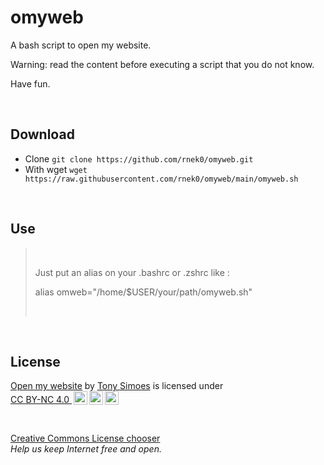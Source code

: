# omyweb
A bash script to open my website.  

Warning: read the content before executing a script that you do not know.

Have fun.

&nbsp;

## Download 

* Clone ```git clone https://github.com/rnek0/omyweb.git```
* With wget ```wget https://raw.githubusercontent.com/rnek0/omyweb/main/omyweb.sh```

&nbsp;

## Use



> &nbsp;  
> 
> Just put an alias on your .bashrc or .zshrc like : 
>
> alias omweb="/home/$USER/your/path/omyweb.sh"
>
> &nbsp;

&nbsp;

## License  

<p xmlns:cc="http://creativecommons.org/ns#" xmlns:dct="http://purl.org/dc/terms/"><a property="dct:title" rel="cc:attributionURL" href="https://github.com/rnek0/omyweb">Open my website</a> by <a rel="cc:attributionURL dct:creator" property="cc:attributionName" href="https://github.com/rnek0">Tony Simoes</a> is licensed under <a href="http://creativecommons.org/licenses/by-nc/4.0/?ref=chooser-v1" target="_blank" rel="license noopener noreferrer" style="display:inline-block;">CC BY-NC 4.0 <img style="height:22px!important;margin-left:3px;vertical-align:text-bottom;" src="https://mirrors.creativecommons.org/presskit/icons/cc.svg?ref=chooser-v1"><img style="height:22px!important;margin-left:3px;vertical-align:text-bottom;" src="https://mirrors.creativecommons.org/presskit/icons/by.svg?ref=chooser-v1"><img style="height:22px!important;margin-left:3px;vertical-align:text-bottom;" src="https://mirrors.creativecommons.org/presskit/icons/nc.svg?ref=chooser-v1"></a></p>

&nbsp;

[Creative Commons License chooser](https://chooser-beta.creativecommons.org/)  
*Help us keep Internet free and open.*
